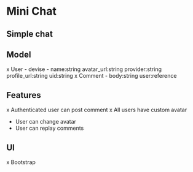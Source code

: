 # Mini Chat

## Simple chat

## Model 
 x User - devise - name:string avatar_url:string provider:string profile_url:string uid:string
 x Comment - body:string user:reference
 
## Features
 x Authenticated user can post comment
 x All users have custom avatar
 - User can change avatar
 - User can replay comments
## UI
 x Bootstrap